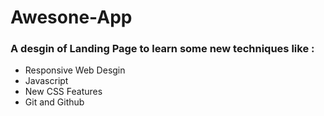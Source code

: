 # Awesone-App
### A desgin of Landing Page to learn some new techniques like :
- Responsive Web Desgin
- Javascript
- New CSS Features
- Git and Github
